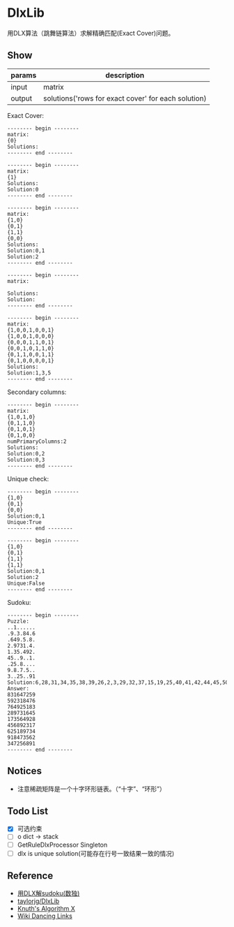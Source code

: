 # DlxLib

用DLX算法（跳舞链算法）求解精确匹配(Exact Cover)问题。

## Show


| params | description |
| ---- | ---- |
| input | matrix |
| output | solutions('rows for exact cover' for each solution) |

Exact Cover:

```
-------- begin --------
matrix:
{0}
Solutions:
-------- end --------
```

```
-------- begin --------
matrix:
{1}
Solutions:
Solution:0
-------- end --------
```

```
-------- begin --------
matrix:
{1,0}
{0,1}
{1,1}
{0,0}
Solutions:
Solution:0,1
Solution:2
-------- end --------
```

```
-------- begin --------
matrix:

Solutions:
Solution:
-------- end --------
```

```
-------- begin --------
matrix:
{1,0,0,1,0,0,1}
{1,0,0,1,0,0,0}
{0,0,0,1,1,0,1}
{0,0,1,0,1,1,0}
{0,1,1,0,0,1,1}
{0,1,0,0,0,0,1}
Solutions:
Solution:1,3,5
-------- end --------
```

Secondary columns:

```
-------- begin --------
matrix:
{1,0,1,0}
{0,1,1,0}
{0,1,0,1}
{0,1,0,0}
numPrimaryColumns:2
Solutions:
Solution:0,2
Solution:0,3
-------- end --------
```

Unique check:

```
-------- begin --------
{1,0}
{0,1}
{0,0}
Solution:0,1
Unique:True
-------- end --------
```

```
-------- begin --------
{1,0}
{0,1}
{1,1}
{1,1}
Solution:0,1
Solution:2
Unique:False
-------- end --------
```

Sudoku:

```
-------- begin --------
Puzzle:
..1......
.9.3.84.6
.649.5.8.
2.9731.4.
1.35.492.
45..9..1.
.25.8....
9.8.7.5..
3..25..91
Solution:6,28,31,34,35,38,39,26,2,3,29,32,37,15,19,25,40,41,42,44,45,50,52,46,54,55,56,57,58,59,60,62,63,65,66,68,69,70,10,8,14,71,72,73,75,76,77,78,81,82,83,89,91,85,93,95,96,100,106,107,103,111,97,113,116,118,114,120,123,125,121,126,129,130,133,134,135,136,139,140,141
Answer:
831647259
592318476
764925183
289731645
173564928
456892317
625189734
918473562
347256891
-------- end --------
```

## Notices

- 注意稀疏矩阵是一个十字环形链表。（“十字”、“环形”）

## Todo List

-[x] 可选约束
-[ ] o dict -> stack
-[ ] GetRuleDlxProcessor Singleton
-[ ] dlx is unique solution(可能存在行号一致结果一致的情况)

## Reference

- [用DLX解sudoku(数独)](http://blog.gssxgss.me/use-dlx-to-solve-sudoku-1/)
- [taylorjg/DlxLib](https://github.com/taylorjg/DlxLib)
- [Knuth's Algorithm X](https://en.wikipedia.org/wiki/Knuth%27s_Algorithm_X)
- [Wiki Dancing Links](https://en.wikipedia.org/wiki/Dancing_Links)